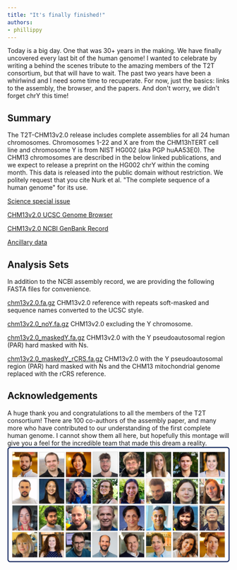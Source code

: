 ```yaml
---
title: "It's finally finished!"
authors:
- phillippy
---
```

Today is a big day. One that was 30+ years in the making. We have finally uncovered every last bit of the human genome! I wanted to celebrate by writing a behind the scenes tribute to the amazing members of the T2T consortium, but that will have to wait. The past two years have been a whirlwind and I need some time to recuperate. For now, just the basics: links to the assembly, the browser, and the papers. And don't worry, we didn't forget chrY this time!

<!--excerpt-->

## Summary
The T2T-CHM13v2.0 release includes complete assemblies for all 24 human chromosomes. Chromosomes 1-22 and X are from the CHM13hTERT cell line and chromosome Y is from NIST HG002 (aka PGP huAA53E0). The CHM13 chromosomes are described in the below linked publications, and we expect to release a preprint on the HG002 chrY within the coming month. This data is released into the public domain without restriction. We politely request that you cite Nurk et al. "The complete sequence of a human genome" for its use.

[Science special issue](https://www.science.org/toc/science/376/6588)

[CHM13v2.0 UCSC Genome Browser](https://genome.ucsc.edu/h/GCA_009914755.4)

[CHM13v2.0 NCBI GenBank Record](https://www.ncbi.nlm.nih.gov/assembly/GCA_009914755.4/)

[Ancillary data](https://github.com/marbl/chm13)

## Analysis Sets
In addition to the NCBI assembly record, we are providing the following FASTA files for convenience.

[chm13v2.0.fa.gz](https://s3-us-west-2.amazonaws.com/human-pangenomics/T2T/CHM13/assemblies/analysis_set/chm13v2.0.fa.gz)
CHM13v2.0 reference with repeats soft-masked and sequence names converted to the UCSC style.

[chm13v2.0_noY.fa.gz](https://s3-us-west-2.amazonaws.com/human-pangenomics/T2T/CHM13/assemblies/analysis_set/chm13v2.0_noY.fa.gz)
CHM13v2.0 excluding the Y chromosome.

[chm13v2.0_maskedY.fa.gz](https://s3-us-west-2.amazonaws.com/human-pangenomics/T2T/CHM13/assemblies/analysis_set/chm13v2.0_maskedY.fa.gz)
CHM13v2.0 with the Y pseudoautosomal region (PAR) hard masked with Ns.

[chm13v2.0_maskedY_rCRS.fa.gz](https://s3-us-west-2.amazonaws.com/human-pangenomics/T2T/CHM13/assemblies/analysis_set/chm13v2.0_maskedY_rCRS.fa.gz)
CHM13v2.0 with the Y pseudoautosomal region (PAR) hard masked with Ns and the CHM13 mitochondrial genome replaced with the rCRS reference.

## Acknowledgements
A huge thank you and congratulations to all the members of the T2T consortium! There are 100 co-authors of the assembly paper, and many more who have contributed to our understanding of the first complete human genome. I cannot show them all here, but hopefully this montage will give you a feel for the incredible team that made this dream a reality.  
![alt text](/img/teamt2t.jpg "Some members of the T2T consortium")
